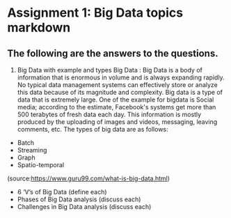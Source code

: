# Assignment 1: Big Data topics markdown

## The following are the answers to the questions.

1. Big Data with example and types
 Big Data
 : Big Data is a body of information that is enormous in volume and is always expanding rapidly. No typical data management systems can effectively store or analyze this data because of its magnitude and complexity. Big data is a type of data that is extremely large. One of the example for bigdata is Social media; according to the estimate, Facebook's systems get more than 500 terabytes of fresh data each day. This information is mostly produced by the uploading of images and videos, messaging, leaving comments, etc.
The types of big data are as follows:
- Batch
- Streaming
- Graph
- Spatio-temporal

 (source:https://www.guru99.com/what-is-big-data.html)
- 6 ‘V’s of Big Data (define each)
- Phases of Big Data analysis (discuss each)
- Challenges in Big Data analysis (discuss each)



